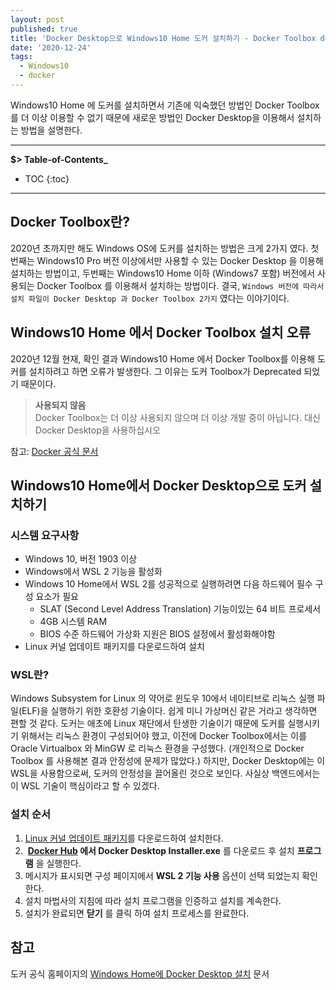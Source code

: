 ```yaml
---
layout: post
published: true
title: 'Docker Desktop으로 Windows10 Home 도커 설치하기 - Docker Toolbox deprecated'
date: '2020-12-24'
tags:
  - Windows10
  - docker
---
```

Windows10 Home 에 도커를 설치하면서 기존에 익숙했던 방법인 Docker Toolbox 를 더 이상 이용할 수 없기 때문에 새로운 방법인 Docker Desktop을 이용해서 설치하는 방법을 설명한다.

---
**$> Table-of-Contents_**

* TOC
{:toc}
---

## Docker Toolbox란?

2020년 초까지만 해도 Windows OS에 도커를 설치하는 방법은 크게 2가지 였다. 첫번째는 Windows10 Pro 버전 이상에서만 사용할 수 있는 Docker Desktop 을 이용해 설치하는 방법이고, 두번째는 Windows10 Home 이하 (Windows7 포함) 버전에서 사용되는 Docker Toolbox 를 이용해서 설치하는 방법이다. 결국, `Windows 버전에 따라서 설치 파일이 Docker Desktop 과 Docker Toolbox 2가지` 였다는 이야기이다.

## Windows10 Home 에서 Docker Toolbox 설치 오류

2020년 12월 현재, 확인 결과 Windows10 Home 에서 Docker Toolbox를 이용해 도커를 설치하려고 하면 오류가 발생한다. 그 이유는 도커 Toolbox가 Deprecated 되었기 때문이다.

> **사용되지 않음**  
Docker Toolbox는 더 이상 사용되지 않으며 더 이상 개발 중이 아닙니다. 대신 Docker Desktop을 사용하십시오

참고: [Docker 공식 문서](https://docs.docker.com/docker-for-windows/docker-toolbox/)

## Windows10 Home에서 Docker Desktop으로 도커 설치하기

### 시스템 요구사항

- Windows 10, 버전 1903 이상
- Windows에서 WSL 2 기능을 활성화
- Windows 10 Home에서 WSL 2를 성공적으로 실행하려면 다음 하드웨어 필수 구성 요소가 필요
    - SLAT (Second Level Address Translation) 기능이있는 64 비트 프로세서
    - 4GB 시스템 RAM
    - BIOS 수준 하드웨어 가상화 지원은 BIOS 설정에서 활성화해야함
- Linux 커널 업데이트 패키지를 다운로드하여 설치

### WSL란?

Windows Subsystem for Linux 의 약어로 윈도우 10에서 네이티브로 리눅스 실행 파일(ELF)을 실행하기 위한 호환성 기술이다. 쉽게 미니 가상머신 같은 거라고 생각하면 편할 것 같다. 도커는 애초에 Linux 재단에서 탄생한 기술이기 때문에 도커를 실행시키기 위해서는 리눅스 환경이 구성되어야 했고, 이전에 Docker Toolbox에서는 이를 Oracle Virtualbox 와 MinGW 로 리눅스 환경을 구성했다. (개인적으로 Docker Toolbox 를 사용해본 결과 안정성에 문제가 많았다.) 하지만, Docker Desktop에는 이 WSL을 사용함으로써, 도커의 안정성을 끌어올린 것으로 보인다. 사실상 백엔드에서는 이 WSL 기술이 핵심이라고 할 수 있겠다.

### 설치 순서

1) [Linux 커널 업데이트 패키지](https://docs.microsoft.com/ko-kr/windows/wsl/install-win10#step-4---download-the-linux-kernel-update-package)를 다운로드하여 설치한다.  
2)  **[Docker Hub](https://hub.docker.com/editions/community/docker-ce-desktop-windows/) 에서 Docker Desktop Installer.exe** 를 다운로드 후 설치 **프로그램** 을 실행한다.  
3) 메시지가 표시되면 구성 페이지에서 **WSL 2 기능 사용** 옵션이 선택 되었는지 확인한다.  
4) 설치 마법사의 지침에 따라 설치 프로그램을 인증하고 설치를 계속한다.  
5) 설치가 완료되면 **닫기** 를 클릭 하여 설치 프로세스를 완료한다.  

## 참고

도커 공식 홈페이지의 [Windows Home에 Docker Desktop 설치](https://docs.docker.com/docker-for-windows/install-windows-home/) 문서
